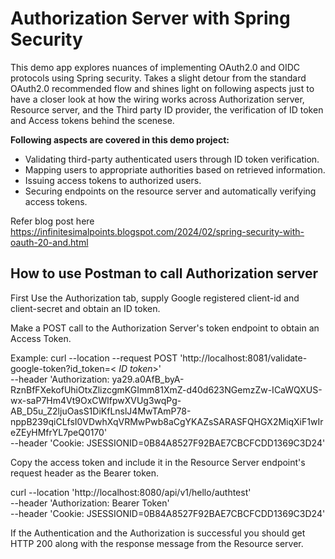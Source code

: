 # Authorization Server with Spring Security

This demo app explores nuances of implementing OAuth2.0 and OIDC protocols using Spring security. 
Takes a slight detour from the standard OAuth2.0 recommended flow and shines light on following aspects just to have a closer look at how
the wiring works across Authorization server, Resource server, and the Third party ID provider, 
the verification of ID token and Access tokens behind the scenese.

**Following aspects are covered in this demo project:**
*  Validating third-party authenticated users through ID token verification.
*  Mapping users to appropriate authorities based on retrieved information.
*  Issuing access tokens to authorized users.
*  Securing endpoints on the resource server and automatically verifying access tokens.

Refer blog post here
https://infinitesimalpoints.blogspot.com/2024/02/spring-security-with-oauth-20-and.html

## How to use Postman to call Authorization server

First Use the Authorization tab, supply Google registered client-id and client-secret and obtain an ID token.

Make a POST call to the Authorization Server's token endpoint to obtain an Access Token.

Example:
curl --location --request POST 'http://localhost:8081/validate-google-token?id_token=< _ID token_>' \
--header 'Authorization: ya29.a0AfB_byA-RznBfFXekofUhiOtxZlizcgmKGImm81XmZ-d40d623NGemzZw-ICaWQXUS-wx-saP7Hm4Vt9OxCWlfpwXVUg3wqPg-AB_D5u_Z2ljuOasS1DiKfLnslJ4MwTAmP78-nppB239qiCLfsI0VDwhXqVRMwPwb8aCgYKAZsSARASFQHGX2MiqXiF1wIreZEyHMfrYL7peQ0170' \
--header 'Cookie: JSESSIONID=0B84A8527F92BAE7CBCFCDD1369C3D24'

Copy the access token and include it in the Resource Server endpoint's request header as the Bearer token.

curl --location 'http://localhost:8080/api/v1/hello/authtest' \
--header 'Authorization: Bearer Token' \
--header 'Cookie: JSESSIONID=0B84A8527F92BAE7CBCFCDD1369C3D24'

If the Authentication and the Authorization is successful you should get HTTP 200 along with the response message from the Resource server. 